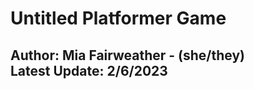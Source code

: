 <H1>Untitled Platformer Game</H1>
<H2>Author: Mia Fairweather - (she/they)<br/>Latest Update: 2/6/2023</H2>
